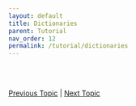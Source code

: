 ```yaml
---
layout: default
title: Dictionaries
parent: Tutorial
nav_order: 12
permalink: /tutorial/dictionaries
---
```






<br><br>

[Previous Topic](./lists) | [Next Topic](./functions)